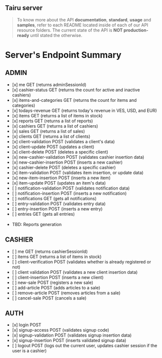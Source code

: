## Tairu server
> To know more about the API **documentation**, **standard**, **usage** and **samples**, refer to each README located inside of each of our API resource folders. The current state of the API is **NOT production-ready** until stated the otherwise.

<h1>Server's Endpoint Summary</h1>


<h2>ADMIN</h2>
<ul>
  <li>[x] me GET (returns adminSessionId)</li>
  <li>[x] cashier-status GET (returns the count for active and inactive cashiers) </li>
  <li>[x] items-and-categories GET  (returns the count for items and categories) </li>
  <li>[x] todays-revenue GET (returns today's revenue in VES, USD, and EUR) </li>
  <li>[x] items GET (returns a list of items in stock)</li>
  <li>[x] reports GET (returns a list of reports) </li>
  <li>[x] cashiers GET (returns a list of cashiers) </li>
  <li>[x] sales GET (returns a list of sales)</li>
  <li>[x] clients GET (returns a list of clients)</li>
  <li>[x] client-validation POST (validates a client's data)</li>
  <li>[x] client-update POST (updates a client)</li>
  <li>[x] client-delete POST (deletes a specific client)</li>
  <li>[x] new-cashier-validation POST (validates cashier insertion data) </li>
  <li>[x] new-cashier-insertion POST (inserts a new cashier) </li>
  <li>[x] cashier-delete POST (deletes a specific cashier)</li>
  <li>[x] item-validation POST (validates item insertion, or update data) </li>
  <li>[x] new-item-insertion POST (inserts a new item) </li>
  <li>[x] item-update POST (updates an item's data) </li>
  <li>[ ] notification-validation POST (validates notification data)</li>
  <li>[ ] notification-insertion POST (inserts a new notification)</li>
  <li>[ ] notifications GET (gets all notifications)</li>
  <li>[ ] entry-validation POST (validates entry data)</li>
  <li>[ ] entry-insertion POST (inserts a new entry)</li>
  <li>[ ] entries GET (gets all entries)</li>
  <br>
  <li>TBD: Reports generation</li>
</ul>

<h2>CASHIER</h2>

<ul>
  <li>[ ] me GET (returns cashierSessionId)</li>
  <li>[ ] items GET (returns a list of items in stock)</li>
  <li>[ ] client-verification POST (validates whether is already registered or not)</li>
  <li>[ ] client validation POST (validates a new client insertion data)</li>
  <li>[ ] client-insertion POST (inserts a new client)</li>
  <li>[ ] new-sale POST (registers a new sale)</li>
  <li>[ ] add-article POST (adds articles to a sale)</li>
  <li>[ ] remove-article POST (removes articles from a sale)</li>
  <li>[ ] cancel-sale POST (cancels a sale)</li>
</ul>
<h2>AUTH</h2>
<ul>
  <li>[x] login POST </li>
  <li>[x] signup-access POST (validates signup code)</li>
  <li>[x] signup-validation POST (validates signup insertion data)</li>
  <li>[x] signup-insertion POST (inserts validated signup data)</li>
  <li>[ ] logout POST (logs out the current user, updates cashier session if the user is a cashier)</li>
</ul>


